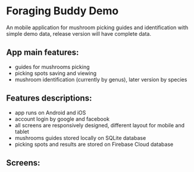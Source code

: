 # Foraging Buddy Demo

An mobile application for mushroom picking guides and identification with simple demo data, release version will have complete data.

## App main features:
- guides for mushrooms picking
- picking spots saving and viewing
- mushroom identification (currently by genus), later version by species

## Features descriptions:
- app runs on Android and iOS
- account login by google and facebook
- all screens are responsively designed, different layout for mobile and tablet
- mushrooms guides stored locally on SQLite database
- picking spots and results are stored on Firebase Cloud database

## Screens:

